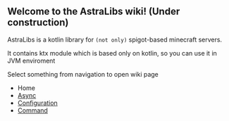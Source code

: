 ## Welcome to the AstraLibs wiki! (Under construction)

AstraLibs is a kotlin library for `(not only)` spigot-based minecraft servers.

It contains ktx module which is based only on kotlin, so you can use it in JVM enviroment

Select something from navigation to open wiki page

- Home
- [Async](./ktx-core/async.md)
- [Configuration](./ktx-core/configuration.md)
- [Command](./ktx-core/command.md)